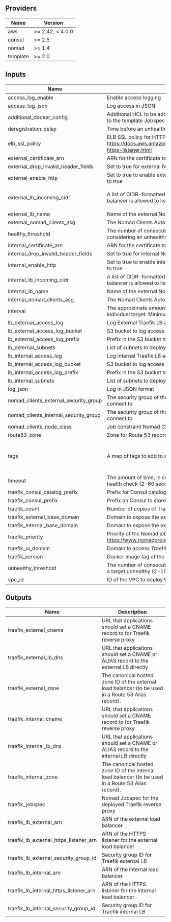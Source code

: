 ## Providers

| Name | Version |
|------|---------|
| aws | >= 2.42, < 4.0.0 |
| consul | >= 2.5 |
| nomad | >= 1.4 |
| template | >= 2.0 |

## Inputs

| Name | Description | Type | Default | Required |
|------|-------------|------|---------|:-----:|
| access\_log\_enable | Enable access logging | `bool` | `true` | no |
| access\_log\_json | Log access in JSON | `bool` | `false` | no |
| additional\_docker\_config | Additional HCL to be added to the configuration for the Docker driver. Refer to the template Jobspec for what is already defined | `string` | `""` | no |
| deregistration\_delay | Time before an unhealthy Elastic Load Balancer target becomes removed | `number` | `60` | no |
| elb\_ssl\_policy | ELB SSL policy for HTTPs listeners. See https://docs.aws.amazon.com/elasticloadbalancing/latest/application/create-https-listener.html | `string` | `"ELBSecurityPolicy-FS-1-2-Res-2020-10"` | no |
| external\_certificate\_arn | ARN for the certificate to use for the external LB | `any` | n/a | yes |
| external\_drop\_invalid\_header\_fields | Set to true for external Nomad load balancer to drop invalid header fields | `bool` | `true` | no |
| external\_enable\_http | Set to true to enable external HTTP listener that redirects to HTTPS. Defaults to true | `bool` | `true` | no |
| external\_lb\_incoming\_cidr | A list of CIDR-formatted IP address ranges from which the external Load balancer is allowed to listen to | `list(string)` | <pre>[<br>  "0.0.0.0/0"<br>]<br></pre> | no |
| external\_lb\_name | Name of the external Nomad load balancer | `string` | `"traefik-external"` | no |
| external\_nomad\_clients\_asg | The Nomad Clients Autoscaling group to attach the external load balancer to | `any` | n/a | yes |
| healthy\_threshold | The number of consecutive health checks successes required before considering an unhealthy target healthy (2-10). | `number` | `2` | no |
| internal\_certificate\_arn | ARN for the certificate to use for the internal LB | `any` | n/a | yes |
| internal\_drop\_invalid\_header\_fields | Set to true for internal Nomad load balancer to drop invalid header fields | `bool` | `true` | no |
| internal\_enable\_http | Set to true to enable internal HTTP listener that redirects to HTTPS. Defaults to true | `bool` | `true` | no |
| internal\_lb\_incoming\_cidr | A list of CIDR-formatted IP address ranges from which the internal load balancer is allowed to listen to | `list(string)` | `[]` | no |
| internal\_lb\_name | Name of the external Nomad load balancer | `string` | `"traefik-internal"` | no |
| internal\_nomad\_clients\_asg | The Nomad Clients Autoscaling group to attach the internal load balancer to | `any` | n/a | yes |
| interval | The approximate amount of time, in seconds, between health checks of an individual target. Minimum value 5 seconds, Maximum value 300 seconds. | `number` | `30` | no |
| lb\_external\_access\_log | Log External Traefik LB access to a S3 bucket | `bool` | `false` | no |
| lb\_external\_access\_log\_bucket | S3 bucket to log access to the External Traefik LB to | `any` | n/a | yes |
| lb\_external\_access\_log\_prefix | Prefix in the S3 bucket to log External Traefik LB access | `string` | `""` | no |
| lb\_external\_subnets | List of subnets to deploy the external LB to | `list(string)` | n/a | yes |
| lb\_internal\_access\_log | Log internal Traefik LB access to a S3 bucket | `bool` | `false` | no |
| lb\_internal\_access\_log\_bucket | S3 bucket to log access to the internal Traefik LB to | `any` | n/a | yes |
| lb\_internal\_access\_log\_prefix | Prefix in the S3 bucket to log internal Traefik LB access | `string` | `""` | no |
| lb\_internal\_subnets | List of subnets to deploy the internal LB to | `list(string)` | n/a | yes |
| log\_json | Log in JSON format | `bool` | `false` | no |
| nomad\_clients\_external\_security\_group | The security group of the nomad clients that the external LB will be able to connect to | `any` | n/a | yes |
| nomad\_clients\_internal\_security\_group | The security group of the nomad clients that the internal LB will be able to connect to | `any` | n/a | yes |
| nomad\_clients\_node\_class | Job constraint Nomad Client Node Class name | `any` | n/a | yes |
| route53\_zone | Zone for Route 53 records | `any` | n/a | yes |
| tags | A map of tags to add to all resources | `map` | <pre>{<br>  "Environment": "development",<br>  "Terraform": "true"<br>}<br></pre> | no |
| timeout | The amount of time, in seconds, during which no response means a failed health check (2-60 seconds). | `number` | `5` | no |
| traefik\_consul\_catalog\_prefix | Prefix for Consul catalog tags for Traefik | `string` | `"traefik"` | no |
| traefik\_consul\_prefix | Prefix on Consul to store Traefik configuration to | `string` | `"traefik"` | no |
| traefik\_count | Number of copies of Traefik to run | `number` | `3` | no |
| traefik\_external\_base\_domain | Domain to expose the external Traefik load balancer | `any` | n/a | yes |
| traefik\_internal\_base\_domain | Domain to expose the external Traefik load balancer | `any` | n/a | yes |
| traefik\_priority | Priority of the Nomad job for Traefik. See https://www.nomadproject.io/docs/job-specification/job.html#priority | `number` | `50` | no |
| traefik\_ui\_domain | Domain to access Traefik UI | `any` | n/a | yes |
| traefik\_version | Docker image tag of the version of Traefik to run | `string` | `"v1.7.12-alpine"` | no |
| unhealthy\_threshold | The number of consecutive health check failures required before considering a target unhealthy (2-10). | `number` | `2` | no |
| vpc\_id | ID of the VPC to deploy the LB to | `any` | n/a | yes |

## Outputs

| Name | Description |
|------|-------------|
| traefik\_external\_cname | URL that applications should set a CNAME record to for Traefik reverse proxy |
| traefik\_external\_lb\_dns | URL that applications should set a CNAME or ALIAS record to the external LB directly |
| traefik\_external\_zone | The canonical hosted zone ID of the external load balancer (to be used in a Route 53 Alias record). |
| traefik\_internal\_cname | URL that applications should set a CNAME record to for Traefik reverse proxy |
| traefik\_internal\_lb\_dns | URL that applications should set a CNAME or ALIAS record to the internal LB directly |
| traefik\_internal\_zone | The canonical hosted zone ID of the internal load balancer (to be used in a Route 53 Alias record). |
| traefik\_jobspec | Nomad Jobspec for the deployed Traefik reverse proxy |
| traefik\_lb\_external\_arn | ARN of the external load balancer |
| traefik\_lb\_external\_https\_listener\_arn | ARN of the HTTPS listener for the external load balancer |
| traefik\_lb\_external\_security\_group\_id | Security group ID for Traefik external LB |
| traefik\_lb\_internal\_arn | ARN of the internal load balancer |
| traefik\_lb\_internal\_https\_listener\_arn | ARN of the HTTPS listener for the internal load balancer |
| traefik\_lb\_internal\_security\_group\_id | Security group ID for Traefik internal LB |

